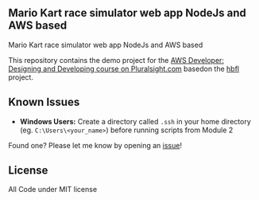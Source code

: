 ## Mario Kart race simulator web app NodeJs and AWS based

Mario Kart race simulator web app NodeJs and AWS based

This repository contains the demo project for the [AWS Developer: Designing and Developing course on Pluralsight.com](http://www.pluralsight.com/courses/aws-developer-designing-developing) basedon the [hbfl](https://github.com/ryanmurakami/hbfl) project.

## Known Issues

- **Windows Users:** Create a directory called `.ssh` in your home directory (eg. `C:\Users\<your_name>`) before running scripts from Module 2

Found one? Please let me know by opening an [issue](https://github.com/ryanmurakami/hbfl/issues)!

## License

All Code under MIT license

